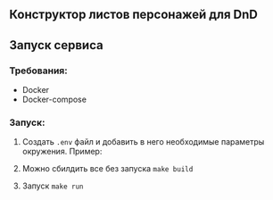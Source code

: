 ## Конструктор листов персонажей для DnD


## Запуск сервиса

### Требования:

- Docker
- Docker-compose

### Запуск:

1. Создать `.env` файл и добавить в него необходимые параметры окружения. Пример:

2. Можно сбилдить все без запуска `make build`

3. Запуск `make run`
